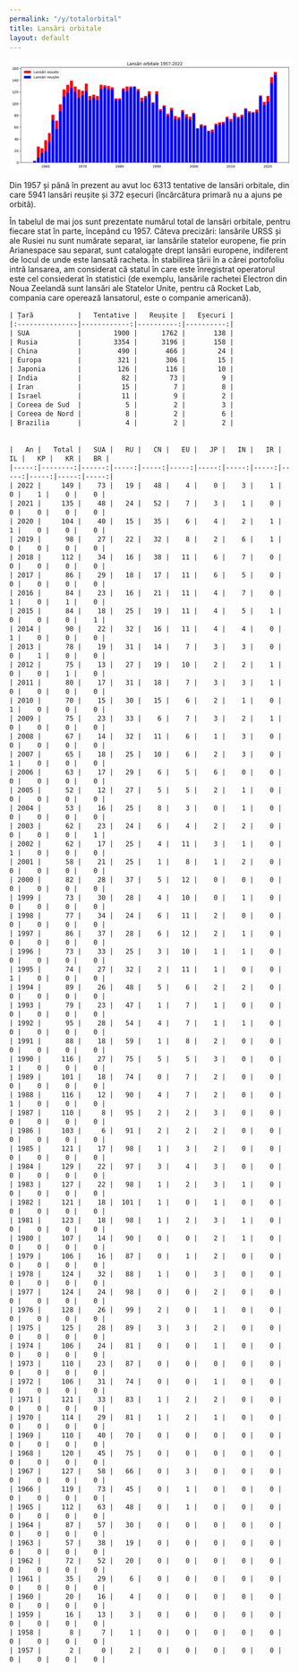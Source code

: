 ```yaml
---
permalink: "/y/totalorbital"
title: Lansări orbitale
layout: default
---
```



    
![png](totalorbital_files/totalorbital_2_0.png)
    





Din 1957 și până în prezent au avut loc 6313 tentative de lansări orbitale, din care 5941 lansări reușite și 372 eșecuri (încărcătura primară nu a ajuns pe orbită).






În tabelul de mai jos sunt prezentate numărul total de lansări orbitale, pentru fiecare stat în parte, începând cu 1957. Câteva precizări: lansările URSS și ale Rusiei nu sunt numărate separat, iar lansările statelor europene, fie prin Arianespace sau separat, sunt catalogate drept lansări europene, indiferent de locul de unde este lansată racheta. În stabilirea țării în a cărei portofoliu intră lansarea, am considerat că statul în care este înregistrat operatorul este cel consiederat în statistici (de exemplu, lansările rachetei Electron din Noua Zeelandă sunt lansări ale Statelor Unite, pentru că Rocket Lab, compania care operează lansatorul, este o companie americană).



    | Țară           |   Tentative |   Reușite |   Eșecuri |
    |:---------------|------------:|----------:|----------:|
    | SUA            |        1900 |      1762 |       138 |
    | Rusia          |        3354 |      3196 |       158 |
    | China          |         490 |       466 |        24 |
    | Europa         |         321 |       306 |        15 |
    | Japonia        |         126 |       116 |        10 |
    | India          |          82 |        73 |         9 |
    | Iran           |          15 |         7 |         8 |
    | Israel         |          11 |         9 |         2 |
    | Coreea de Sud  |           5 |         2 |         3 |
    | Coreea de Nord |           8 |         2 |         6 |
    | Brazilia       |           4 |         2 |         2 |


    |   An |   Total |   SUA |   RU |   CN |   EU |   JP |   IN |   IR |   IL |   KP |   KR |   BR |
    |-----:|--------:|------:|-----:|-----:|-----:|-----:|-----:|-----:|-----:|-----:|-----:|-----:|
    | 2022 |     149 |    73 |   19 |   48 |    4 |    0 |    3 |    1 |    0 |    1 |    0 |    0 |
    | 2021 |     135 |    48 |   24 |   52 |    7 |    3 |    1 |    0 |    0 |    0 |    0 |    0 |
    | 2020 |     104 |    40 |   15 |   35 |    6 |    4 |    2 |    1 |    1 |    0 |    0 |    0 |
    | 2019 |      98 |    27 |   22 |   32 |    8 |    2 |    6 |    1 |    0 |    0 |    0 |    0 |
    | 2018 |     112 |    34 |   16 |   38 |   11 |    6 |    7 |    0 |    0 |    0 |    0 |    0 |
    | 2017 |      86 |    29 |   18 |   17 |   11 |    6 |    5 |    0 |    0 |    0 |    0 |    0 |
    | 2016 |      84 |    23 |   16 |   21 |   11 |    4 |    7 |    0 |    1 |    0 |    1 |    0 |
    | 2015 |      84 |    18 |   25 |   19 |   11 |    4 |    5 |    1 |    0 |    0 |    0 |    1 |
    | 2014 |      90 |    22 |   32 |   16 |   11 |    4 |    4 |    0 |    1 |    0 |    0 |    0 |
    | 2013 |      78 |    19 |   31 |   14 |    7 |    3 |    3 |    0 |    0 |    1 |    0 |    0 |
    | 2012 |      75 |    13 |   27 |   19 |   10 |    2 |    2 |    1 |    0 |    0 |    1 |    0 |
    | 2011 |      80 |    17 |   31 |   18 |    7 |    3 |    3 |    1 |    0 |    0 |    0 |    0 |
    | 2010 |      70 |    15 |   30 |   15 |    6 |    2 |    1 |    0 |    1 |    0 |    0 |    0 |
    | 2009 |      75 |    23 |   33 |    6 |    7 |    3 |    2 |    1 |    0 |    0 |    0 |    0 |
    | 2008 |      67 |    14 |   32 |   11 |    6 |    1 |    3 |    0 |    0 |    0 |    0 |    0 |
    | 2007 |      65 |    18 |   25 |   10 |    6 |    2 |    3 |    0 |    1 |    0 |    0 |    0 |
    | 2006 |      63 |    17 |   29 |    6 |    5 |    6 |    0 |    0 |    0 |    0 |    0 |    0 |
    | 2005 |      52 |    12 |   27 |    5 |    5 |    2 |    1 |    0 |    0 |    0 |    0 |    0 |
    | 2004 |      53 |    16 |   25 |    8 |    3 |    0 |    1 |    0 |    0 |    0 |    0 |    0 |
    | 2003 |      62 |    23 |   24 |    6 |    4 |    2 |    2 |    0 |    0 |    0 |    0 |    1 |
    | 2002 |      62 |    17 |   25 |    4 |   11 |    3 |    1 |    0 |    1 |    0 |    0 |    0 |
    | 2001 |      58 |    21 |   25 |    1 |    8 |    1 |    2 |    0 |    0 |    0 |    0 |    0 |
    | 2000 |      82 |    28 |   37 |    5 |   12 |    0 |    0 |    0 |    0 |    0 |    0 |    0 |
    | 1999 |      73 |    30 |   28 |    4 |   10 |    0 |    1 |    0 |    0 |    0 |    0 |    0 |
    | 1998 |      77 |    34 |   24 |    6 |   11 |    2 |    0 |    0 |    0 |    0 |    0 |    0 |
    | 1997 |      86 |    37 |   28 |    6 |   12 |    2 |    1 |    0 |    0 |    0 |    0 |    0 |
    | 1996 |      73 |    33 |   25 |    3 |   10 |    1 |    1 |    0 |    0 |    0 |    0 |    0 |
    | 1995 |      74 |    27 |   32 |    2 |   11 |    1 |    0 |    0 |    1 |    0 |    0 |    0 |
    | 1994 |      89 |    26 |   48 |    5 |    6 |    2 |    2 |    0 |    0 |    0 |    0 |    0 |
    | 1993 |      79 |    23 |   47 |    1 |    7 |    1 |    0 |    0 |    0 |    0 |    0 |    0 |
    | 1992 |      95 |    28 |   54 |    4 |    7 |    1 |    1 |    0 |    0 |    0 |    0 |    0 |
    | 1991 |      88 |    18 |   59 |    1 |    8 |    2 |    0 |    0 |    0 |    0 |    0 |    0 |
    | 1990 |     116 |    27 |   75 |    5 |    5 |    3 |    0 |    0 |    1 |    0 |    0 |    0 |
    | 1989 |     101 |    18 |   74 |    0 |    7 |    2 |    0 |    0 |    0 |    0 |    0 |    0 |
    | 1988 |     116 |    12 |   90 |    4 |    7 |    2 |    0 |    0 |    1 |    0 |    0 |    0 |
    | 1987 |     110 |     8 |   95 |    2 |    2 |    3 |    0 |    0 |    0 |    0 |    0 |    0 |
    | 1986 |     103 |     6 |   91 |    2 |    2 |    2 |    0 |    0 |    0 |    0 |    0 |    0 |
    | 1985 |     121 |    17 |   98 |    1 |    3 |    2 |    0 |    0 |    0 |    0 |    0 |    0 |
    | 1984 |     129 |    22 |   97 |    3 |    4 |    3 |    0 |    0 |    0 |    0 |    0 |    0 |
    | 1983 |     127 |    22 |   98 |    1 |    2 |    3 |    1 |    0 |    0 |    0 |    0 |    0 |
    | 1982 |     121 |    18 |  101 |    1 |    0 |    1 |    0 |    0 |    0 |    0 |    0 |    0 |
    | 1981 |     123 |    18 |   98 |    1 |    2 |    3 |    1 |    0 |    0 |    0 |    0 |    0 |
    | 1980 |     107 |    14 |   90 |    0 |    0 |    2 |    1 |    0 |    0 |    0 |    0 |    0 |
    | 1979 |     106 |    16 |   87 |    0 |    1 |    2 |    0 |    0 |    0 |    0 |    0 |    0 |
    | 1978 |     124 |    32 |   88 |    1 |    0 |    3 |    0 |    0 |    0 |    0 |    0 |    0 |
    | 1977 |     124 |    24 |   98 |    0 |    0 |    2 |    0 |    0 |    0 |    0 |    0 |    0 |
    | 1976 |     128 |    26 |   99 |    2 |    0 |    1 |    0 |    0 |    0 |    0 |    0 |    0 |
    | 1975 |     125 |    28 |   89 |    3 |    3 |    2 |    0 |    0 |    0 |    0 |    0 |    0 |
    | 1974 |     106 |    24 |   81 |    0 |    0 |    1 |    0 |    0 |    0 |    0 |    0 |    0 |
    | 1973 |     110 |    23 |   87 |    0 |    0 |    0 |    0 |    0 |    0 |    0 |    0 |    0 |
    | 1972 |     106 |    31 |   74 |    0 |    0 |    1 |    0 |    0 |    0 |    0 |    0 |    0 |
    | 1971 |     121 |    33 |   83 |    1 |    2 |    2 |    0 |    0 |    0 |    0 |    0 |    0 |
    | 1970 |     114 |    29 |   81 |    1 |    2 |    1 |    0 |    0 |    0 |    0 |    0 |    0 |
    | 1969 |     110 |    40 |   70 |    0 |    0 |    0 |    0 |    0 |    0 |    0 |    0 |    0 |
    | 1968 |     120 |    45 |   75 |    0 |    0 |    0 |    0 |    0 |    0 |    0 |    0 |    0 |
    | 1967 |     127 |    58 |   66 |    0 |    3 |    0 |    0 |    0 |    0 |    0 |    0 |    0 |
    | 1966 |     119 |    73 |   45 |    0 |    1 |    0 |    0 |    0 |    0 |    0 |    0 |    0 |
    | 1965 |     112 |    63 |   48 |    0 |    1 |    0 |    0 |    0 |    0 |    0 |    0 |    0 |
    | 1964 |      87 |    57 |   30 |    0 |    0 |    0 |    0 |    0 |    0 |    0 |    0 |    0 |
    | 1963 |      57 |    38 |   19 |    0 |    0 |    0 |    0 |    0 |    0 |    0 |    0 |    0 |
    | 1962 |      72 |    52 |   20 |    0 |    0 |    0 |    0 |    0 |    0 |    0 |    0 |    0 |
    | 1961 |      35 |    29 |    6 |    0 |    0 |    0 |    0 |    0 |    0 |    0 |    0 |    0 |
    | 1960 |      20 |    16 |    4 |    0 |    0 |    0 |    0 |    0 |    0 |    0 |    0 |    0 |
    | 1959 |      16 |    13 |    3 |    0 |    0 |    0 |    0 |    0 |    0 |    0 |    0 |    0 |
    | 1958 |       8 |     7 |    1 |    0 |    0 |    0 |    0 |    0 |    0 |    0 |    0 |    0 |
    | 1957 |       2 |     0 |    2 |    0 |    0 |    0 |    0 |    0 |    0 |    0 |    0 |    0 |

